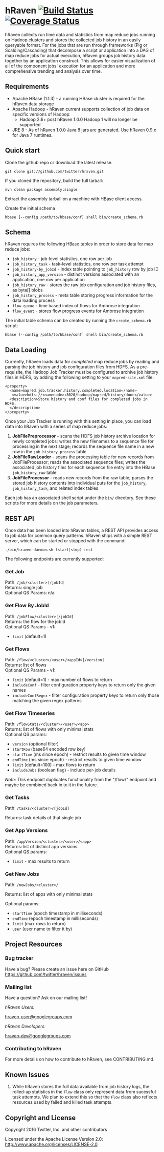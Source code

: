 hRaven [![Build Status](https://travis-ci.org/twitter/hraven.png)](https://travis-ci.org/twitter/hraven) [![Coverage Status](https://coveralls.io/repos/twitter/hraven/badge.png?branch=master)](https://coveralls.io/r/twitter/hraven?branch=master)
==========

hRaven collects run time data and statistics from map reduce jobs running on
Hadoop clusters and stores the collected job history in an easily queryable
format. For the jobs that are run through frameworks (Pig or
Scalding/Cascading) that decompose a script or application into a DAG of map
reduce jobs for actual execution, hRaven groups job history data together by
an application construct.  This allows for easier visualization of all of the
component jobs' execution for an application and more comprehensive trending
and analysis over time.

Requirements
--------------------

* Apache HBase (1.1.3) - a running HBase cluster is required for the hRaven
  data storage
* Apache Hadoop - hRaven current supports collection of job data on specific
  versions of Hadoop:
  * Hadoop 2.6+ post hRaven 1.0.0 Hadoop 1 will no longer be supported
* JRE 8 - As of hRaven 1.0.0 Java 8 jars are generated. Use hRaven 0.9.x for Java 7 runtimes.

Quick start
--------------------

Clone the github repo or download the latest release:

    git clone git://github.com/twitter/hraven.git

If you cloned the repository, build the full tarball:

    mvn clean package assembly:single

Extract the assembly tarball on a machine with HBase client access.

Create the initial schema

    hbase [--config /path/to/hbase/conf] shell bin/create_schema.rb


Schema
--------------------

hRaven requires the following HBase tables in order to store data for map
reduce jobs:

* `job_history` - job-level statistics, one row per job
* `job_history_task` - task-level statistics, one row per task attempt
* `job_history-by_jobId` - index table pointing to `job_history` row by job ID
* `job_history_app_version` - distinct versions associated with an
  application, one row per application
* `job_history_raw` - stores the raw job configuration and job history files,
  as byte[] blobs
* `job_history_process` - meta table storing progress information for the data
  loading process
* `flow_queue` - time based index of flows for Ambrose integration
* `flow_event` - stores flow progress events for Ambrose integration

The initial table schema can be created by running the `create_schema.rb`
script:

    hbase [--config /path/to/hbase/conf] shell bin/create_schema.rb


Data Loading
--------------------

Currently, hRaven loads data for _completed_ map reduce jobs by reading and parsing the job history and job configuration files from HDFS.  As a pre-requisite, the Hadoop Job Tracker must be configured to archive job history files in HDFS, by adding the following setting to your `mapred-site.xml` file:

    <property>
      <name>mapred.job.tracker.history.completed.location</name>
       <value>hdfs://<namenode>:8020/hadoop/mapred/history/done</value>
      <description>Store history and conf files for completed jobs in HDFS.
      </description>
    </property>

Once your Job Tracker is running with this setting in place, you can load data into hRaven with a series of map reduce jobs:

1. **JobFilePreprocessor** - scans the HDFS job history archive location for newly completed jobs; writes the new filenames to a sequence file for processing in the next stage; records the sequence file name in a new row in the `job_history_process` table
2. **JobFileRawLoader** - scans the processing table for new records from JobFileProcessor; reads the associated sequence files; writes the associated job history files for each sequence file entry into the HBase `job_history_raw` table
3. **JobFileProcessor** - reads new records from the raw table; parses the stored job history contents into individual puts for the `job_history`, `job_history_task`, and related index tables

Each job has an associated shell script under the `bin/` directory.  See these scripts for more details on the job parameters.

REST API
--------------------

Once data has been loaded into hRaven tables, a REST API provides access to job data for common query patterns.  hRaven ships with a simple REST server, which can be started or stopped with the command:

    ./bin/hraven-daemon.sh (start|stop) rest

The following endpoints are currently supported:

### Get Job

Path: `/job/<cluster>[/jobId]`  
Returns: single job  
Optional QS Params: n/a

### Get Flow By JobId

Path: `/jobFlow/<cluster>[/jobId]`  
Returns: the flow for the jobId  
Optional QS Params - v1:  

* `limit` (default=1)

### Get Flows

Path: `/flow/<cluster>/<user>/<appId>[/version]`  
Returns: list of flows  
Optional QS Params - v1:

* `limit` (default=1) - max number of flows to return
* `includeConf` - filter configuration property keys to return only the given
  names
* `includeConfRegex` - filter configuration property keys to return only those
  matching the given regex patterns

### Get Flow Timeseries

Path: `/flowStats/<cluster>/<user>/<app>`  
Returns: list of flows with only minimal stats  
Optional QS params:

* `version` (optional filter)
* `startRow` (base64 encoded row key)
* `startTime` (ms since epoch) - restrict results to given time window
* `endTime` (ms since epoch) - restrict results to given time window
* `limit` (default=100) - max flows to return
* `includeJobs` (boolean flag) - include per-job details

*Note:* This endpoint duplicates functionality from the "/flow/" endpoint and
 maybe be combined back in to it in the future.

### Get Tasks

Path: `/tasks/<cluster>/[jobId]`

Returns: task details of that single job

### Get App Versions

Path: `/appVersion/<cluster>/<user>/<app>`  
Returns: list of distinct app versions  
Optional QS params:

* `limit` - max results to return

### Get New Jobs

Path: `/newJobs/<cluster>/`

Returns: list of apps with only minimal stats

Optional params:
 * `startTime` (epoch timestamp in milliseconds)
 * `endTime` (epoch timestamp in milliseconds)
 * `limit` (max rows to return)
 * `user` (user name to filter it by)

Project Resources
--------------------

### Bug tracker
Have a bug? Please create an issue here on GitHub
https://github.com/twitter/hraven/issues

### Mailing list
Have a question? Ask on our mailing list!

*hRaven Users:*

[hraven-user@googlegroups.com](http://groups.google.com/group/hraven-user)

*hRaven Developers:*

[hraven-dev@googlegroups.com](http://groups.google.com/group/hraven-dev)

### Contributing to hRaven
For more details on how to contribute to hRaven, see CONTRIBUTING.md.


Known Issues
--------------------

1. While hRaven stores the full data available from job history logs, the rolled-up statistics in the `Flow` class only represent data from sucessful task attempts.  We plan to extend this so that the `Flow` class also reflects resources used by failed and killed task attempts.

Copyright and License
---------------------
Copyright 2016 Twitter, Inc. and other contributors

Licensed under the Apache License Version 2.0: http://www.apache.org/licenses/LICENSE-2.0
